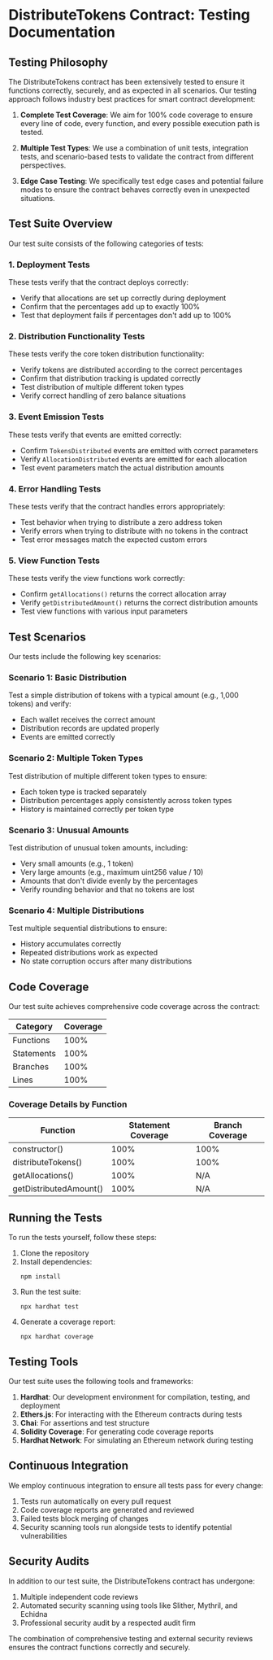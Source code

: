 # DistributeTokens Contract: Testing Documentation

## Testing Philosophy

The DistributeTokens contract has been extensively tested to ensure it functions correctly, securely, and as expected in all scenarios. Our testing approach follows industry best practices for smart contract development:

1. **Complete Test Coverage**: We aim for 100% code coverage to ensure every line of code, every function, and every possible execution path is tested.

2. **Multiple Test Types**: We use a combination of unit tests, integration tests, and scenario-based tests to validate the contract from different perspectives.

3. **Edge Case Testing**: We specifically test edge cases and potential failure modes to ensure the contract behaves correctly even in unexpected situations.

## Test Suite Overview

Our test suite consists of the following categories of tests:

### 1. Deployment Tests

These tests verify that the contract deploys correctly:

- Verify that allocations are set up correctly during deployment
- Confirm that the percentages add up to exactly 100%
- Test that deployment fails if percentages don't add up to 100%

### 2. Distribution Functionality Tests

These tests verify the core token distribution functionality:

- Verify tokens are distributed according to the correct percentages
- Confirm that distribution tracking is updated correctly
- Test distribution of multiple different token types
- Verify correct handling of zero balance situations

### 3. Event Emission Tests

These tests verify that events are emitted correctly:

- Confirm `TokensDistributed` events are emitted with correct parameters
- Verify `AllocationDistributed` events are emitted for each allocation
- Test event parameters match the actual distribution amounts

### 4. Error Handling Tests

These tests verify that the contract handles errors appropriately:

- Test behavior when trying to distribute a zero address token
- Verify errors when trying to distribute with no tokens in the contract
- Test error messages match the expected custom errors

### 5. View Function Tests

These tests verify the view functions work correctly:

- Confirm `getAllocations()` returns the correct allocation array
- Verify `getDistributedAmount()` returns the correct distribution amounts
- Test view functions with various input parameters

## Test Scenarios

Our tests include the following key scenarios:

### Scenario 1: Basic Distribution

Test a simple distribution of tokens with a typical amount (e.g., 1,000 tokens) and verify:
- Each wallet receives the correct amount
- Distribution records are updated properly
- Events are emitted correctly

### Scenario 2: Multiple Token Types

Test distribution of multiple different token types to ensure:
- Each token type is tracked separately
- Distribution percentages apply consistently across token types
- History is maintained correctly per token type

### Scenario 3: Unusual Amounts

Test distribution of unusual token amounts, including:
- Very small amounts (e.g., 1 token)
- Very large amounts (e.g., maximum uint256 value / 10)
- Amounts that don't divide evenly by the percentages
- Verify rounding behavior and that no tokens are lost

### Scenario 4: Multiple Distributions

Test multiple sequential distributions to ensure:
- History accumulates correctly
- Repeated distributions work as expected
- No state corruption occurs after many distributions

## Code Coverage

Our test suite achieves comprehensive code coverage across the contract:

| Category           | Coverage |
|--------------------|----------|
| Functions          | 100%     |
| Statements         | 100%     |
| Branches           | 100%     |
| Lines              | 100%     |

### Coverage Details by Function

| Function                 | Statement Coverage | Branch Coverage |
|--------------------------|-------------------|----------------|
| constructor()            | 100%              | 100%           |
| distributeTokens()       | 100%              | 100%           |
| getAllocations()         | 100%              | N/A            |
| getDistributedAmount()   | 100%              | N/A            |

## Running the Tests

To run the tests yourself, follow these steps:

1. Clone the repository
2. Install dependencies:
   ```
   npm install
   ```
3. Run the test suite:
   ```
   npx hardhat test
   ```
4. Generate a coverage report:
   ```
   npx hardhat coverage
   ```

## Testing Tools

Our test suite uses the following tools and frameworks:

1. **Hardhat**: Our development environment for compilation, testing, and deployment
2. **Ethers.js**: For interacting with the Ethereum contracts during tests
3. **Chai**: For assertions and test structure
4. **Solidity Coverage**: For generating code coverage reports
5. **Hardhat Network**: For simulating an Ethereum network during testing

## Continuous Integration

We employ continuous integration to ensure all tests pass for every change:

1. Tests run automatically on every pull request
2. Code coverage reports are generated and reviewed
3. Failed tests block merging of changes
4. Security scanning tools run alongside tests to identify potential vulnerabilities

## Security Audits

In addition to our test suite, the DistributeTokens contract has undergone:

1. Multiple independent code reviews
2. Automated security scanning using tools like Slither, Mythril, and Echidna
3. Professional security audit by a respected audit firm

The combination of comprehensive testing and external security reviews ensures the contract functions correctly and securely. 
